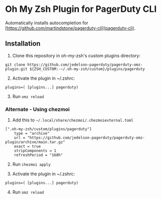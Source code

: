 # Oh My Zsh Plugin for PagerDuty CLI

Automatically installs autocompletion for [https://github.com/martindstone/pagerduty-cli](pagerduty-cli).

## Installation

1. Clone this repository in oh-my-zsh's custom plugins directory:
```
git clone https://github.com/jedelson-pagerduty/pagerduty-omz-plugin.git ${ZSH_CUSTOM:-~/.oh-my-zsh/custom}/plugins/pagerduty
```

2. Activate the plugin in ~/.zshrc:
```
plugins=( [plugins...] pagerduty)
```
3. Run `omz reload`

### Alternate - Using chezmoi

1. Add this to `~/.local/share/chezmoi/.chezmoiexternal.toml`

```
[".oh-my-zsh/custom/plugins/pagerduty"]
    type = "archive"
    url = "https://github.com/jedelson-pagerduty/pagerduty-omz-plugin/archive/main.tar.gz"
    exact = true
    stripComponents = 1
    refreshPeriod = "168h"
```

2. Run `chezmoi apply`

3. Activate the plugin in ~/.zshrc:
```
plugins=( [plugins...] pagerduty)
```
4. Run `omz reload`
